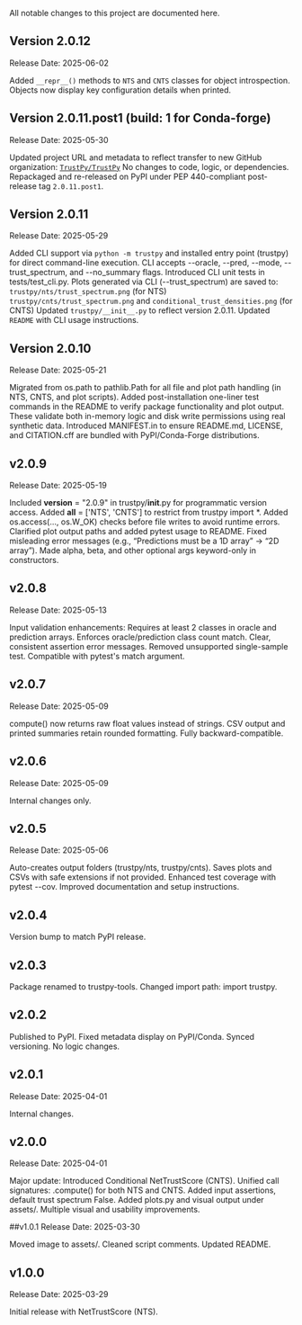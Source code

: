 All notable changes to this project are documented here.
## Version 2.0.12
Release Date: 2025-06-02  

Added `__repr__()` methods to `NTS` and `CNTS` classes for object introspection.
Objects now display key configuration details when printed.

## Version 2.0.11.post1 (build: 1 for Conda-forge)
Release Date: 2025-05-30  

Updated project URL and metadata to reflect transfer to new GitHub organization: [`TrustPy/TrustPy`](https://github.com/TrustPy/TrustPy)
No changes to code, logic, or dependencies.
Repackaged and re-released on PyPI under PEP 440-compliant post-release tag `2.0.11.post1`.

## Version 2.0.11

Release Date: 2025-05-29  

Added CLI support via `python -m trustpy` and installed entry point (trustpy) for direct command-line execution.
CLI accepts --oracle, --pred, --mode, --trust_spectrum, and --no_summary flags.
Introduced CLI unit tests in tests/test_cli.py.
Plots generated via CLI (--trust_spectrum) are saved to:
`trustpy/nts/trust_spectrum.png` (for NTS)
`trustpy/cnts/trust_spectrum.png` and `conditional_trust_densities.png` (for CNTS)
Updated `trustpy/__init__.py` to reflect version 2.0.11.
Updated `README` with CLI usage instructions.

## Version 2.0.10
Release Date: 2025-05-21

Migrated from os.path to pathlib.Path for all file and plot path handling (in NTS, CNTS, and plot scripts).
Added post-installation one-liner test commands in the README to verify package functionality and plot output. These validate both in-memory logic and disk write permissions using real synthetic data.
Introduced MANIFEST.in to ensure README.md, LICENSE, and CITATION.cff are bundled with PyPI/Conda-Forge distributions.

## v2.0.9
Release Date: 2025-05-19

Included __version__ = "2.0.9" in trustpy/__init__.py for programmatic version access.
Added __all__ = ['NTS', 'CNTS'] to restrict from trustpy import *.
Added os.access(..., os.W_OK) checks before file writes to avoid runtime errors.
Clarified plot output paths and added pytest usage to README.
Fixed misleading error messages (e.g., “Predictions must be a 1D array” → “2D array”).
Made alpha, beta, and other optional args keyword-only in constructors.

## v2.0.8
Release Date: 2025-05-13

Input validation enhancements:
Requires at least 2 classes in oracle and prediction arrays.
Enforces oracle/prediction class count match.
Clear, consistent assertion error messages.
Removed unsupported single-sample test.
Compatible with pytest's match argument.

## v2.0.7
Release Date: 2025-05-09

compute() now returns raw float values instead of strings.
CSV output and printed summaries retain rounded formatting.
Fully backward-compatible.

## v2.0.6
Release Date: 2025-05-09

Internal changes only.

## v2.0.5
Release Date: 2025-05-06

Auto-creates output folders (trustpy/nts, trustpy/cnts).
Saves plots and CSVs with safe extensions if not provided.
Enhanced test coverage with pytest --cov.
Improved documentation and setup instructions.

## v2.0.4
Version bump to match PyPI release.

## v2.0.3
Package renamed to trustpy-tools.
Changed import path: import trustpy.

## v2.0.2
Published to PyPI.
Fixed metadata display on PyPI/Conda.
Synced versioning.
No logic changes.

## v2.0.1
Release Date: 2025-04-01

Internal changes.

## v2.0.0
Release Date: 2025-04-01

Major update:
Introduced Conditional NetTrustScore (CNTS).
Unified call signatures: .compute() for both NTS and CNTS.
Added input assertions, default trust spectrum False.
Added plots.py and visual output under assets/.
Multiple visual and usability improvements.

##v1.0.1
Release Date: 2025-03-30

Moved image to assets/.
Cleaned script comments.
Updated README.

## v1.0.0
Release Date: 2025-03-29

Initial release with NetTrustScore (NTS).
